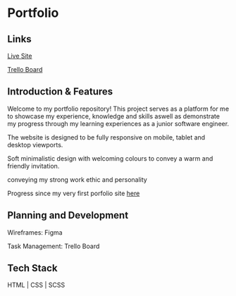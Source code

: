 # Portfolio

## Links

[Live Site](link)

[Trello Board](link)


## Introduction & Features
Welcome to my portfolio repository! This project serves as a platform for me to showcase my experience, knowledge and skills aswell as demonstrate my progress through my learning experiences as a junior software engineer. 

The website is designed to be fully responsive on mobile, tablet and desktop viewports. 

Soft minimalistic design with welcoming colours to convey a warm and friendly invitation.  



conveying my strong work ethic and personality 


Progress since my very first porfolio site [here](link)
## Planning and Development

Wireframes: Figma

Task Management: Trello Board



## Tech Stack

HTML | CSS | SCSS

